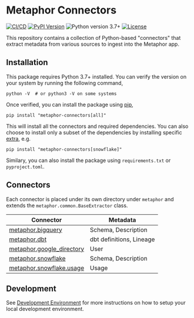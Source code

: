 # Metaphor Connectors

[![CI/CD](https://github.com/MetaphorData/connectors/actions/workflows/cicd.yml/badge.svg)](https://github.com/MetaphorData/connectors/actions/workflows/cicd.yml)
[![PyPI Version](https://img.shields.io/pypi/v/metaphor-connectors)](https://pypi.org/project/metaphor-connectors/)
![Python version 3.7+](https://img.shields.io/badge/python-3.7%2B-blue)
[![License](https://img.shields.io/github/license/MetaphorData/connectors)](https://github.com/MetaphorData/connectors/blob/master/LICENSE)

This repository contains a collection of Python-based "connectors" that extract metadata from various sources to ingest into the Metaphor app.

## Installation

This package requires Python 3.7+ installed. You can verify the version on your system by running the following command,

```shell
python -V  # or python3 -V on some systems
```

Once verified, you can install the package using [pip](https://docs.python.org/3/installing/index.html),

```shell
pip install "metaphor-connectors[all]"
```

This will install all the connectors and required dependencies. You can also choose to install only a subset of the dependencies by installing specific [extra](https://packaging.python.org/tutorials/installing-packages/#installing-setuptools-extras), e.g.

```shell
pip install "metaphor-connectors[snowflake]"
```

Similary, you can also install the package using `requirements.txt` or `pyproject.toml`.

## Connectors

Each connector is placed under its own directory under `metaphor` and extends the `metaphor.common.BaseExtractor` class.

| Connector | Metadata  |
| --------- | --------- |  
| [metaphor.bigquery](metaphor/bigquery/README.md) | Schema, Description |
| [metaphor.dbt](metaphor/dbt/README.md) | dbt definitions, Lineage |
| [metaphor.google_directory](metaphor/google_directory/README.md) | User |
| [metaphor.snowflake](metaphor/snowflake/README.md) | Schema, Description |
| [metaphor.snowflake.usage](metaphor/snowflake/usage/README.md) | Usage |

## Development

See [Development Environment](docs/develop.md) for more instructions on how to setup your local development environment.
